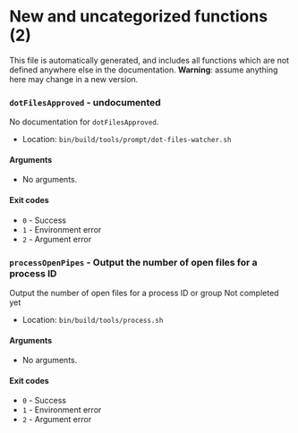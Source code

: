 # New and uncategorized functions (2)

This file is automatically generated, and includes all functions which are not defined anywhere else in the documentation. **Warning**: assume anything here may change in a new version.

### `dotFilesApproved` - undocumented

No documentation for `dotFilesApproved`.

- Location: `bin/build/tools/prompt/dot-files-watcher.sh`

#### Arguments

- No arguments.

#### Exit codes

- `0` - Success
- `1` - Environment error
- `2` - Argument error
### `processOpenPipes` - Output the number of open files for a process ID

Output the number of open files for a process ID or group
Not completed yet

- Location: `bin/build/tools/process.sh`

#### Arguments

- No arguments.

#### Exit codes

- `0` - Success
- `1` - Environment error
- `2` - Argument error
